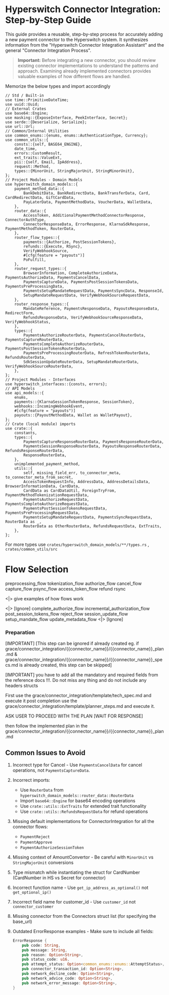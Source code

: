 # Hyperswitch Connector Integration: Step-by-Step Guide

This guide provides a reusable, step-by-step process for accurately adding a new payment connector to the Hyperswitch system. It synthesizes information from the "Hyperswitch Connector Integration Assistant" and the general "Connector Integration Process".

> **Important:** Before integrating a new connector, you should review existing connector implementations to understand the patterns and approach. Examining already implemented connectors provides valuable examples of how different flows are handled.

Memorize the below types and import accordingly
```
// Std / Built-in
use time::PrimitiveDateTime;
use uuid::Uuid;
// External Crates
use base64::Engine;
use masking::{ExposeInterface, PeekInterface, Secret};
use serde::{Deserialize, Serialize};
use url::Url;
// Common/Internal Utilities
use common_enums::{enums, enums::AuthenticationType, Currency};
use common_utils::{
    consts::{self, BASE64_ENGINE},
    date_time,
    errors::CustomResult,
    ext_traits::ValueExt,
    pii::{self, Email, IpAddress},
    request::Method,
    types::{MinorUnit, StringMajorUnit, StringMinorUnit},
};
// Project Modules - Domain Models
use hyperswitch_domain_models::{
    payment_method_data::{
        BankDebitData, BankRedirectData, BankTransferData, Card, CardRedirectData, GiftCardData,
        PayLaterData, PaymentMethodData, VoucherData, WalletData,
    },
    router_data::{
        AccessToken, AdditionalPaymentMethodConnectorResponse, ConnectorAuthType,
        ConnectorResponseData, ErrorResponse, KlarnaSdkResponse, PaymentMethodToken, RouterData,
    },
    router_flow_types::{
        payments::{Authorize, PostSessionTokens},
        refunds::{Execute, RSync},
        VerifyWebhookSource,
        #[cfg(feature = "payouts")]
        PoFulfill,
    },
    router_request_types::{
        BrowserInformation, CompleteAuthorizeData, PaymentsAuthorizeData, PaymentsCancelData,
        PaymentsCaptureData, PaymentsPostSessionTokensData, PaymentsPreProcessingData,
        PaymentsSetupMandateRequestData, PaymentsSyncData, ResponseId,
        SetupMandateRequestData, VerifyWebhookSourceRequestData,
    },
    router_response_types::{
        MandateReference, PaymentsResponseData, PayoutsResponseData, RedirectForm,
        RefundsResponseData, VerifyWebhookSourceResponseData, VerifyWebhookStatus,
    },
    types::{
        PaymentsAuthorizeRouterData, PaymentsCancelRouterData, PaymentsCaptureRouterData,
        PaymentsCompleteAuthorizeRouterData, PaymentsPostSessionTokensRouterData,
        PaymentsPreProcessingRouterData, RefreshTokenRouterData, RefundsRouterData,
        SdkSessionUpdateRouterData, SetupMandateRouterData, VerifyWebhookSourceRouterData,
    },
};
// Project Modules - Interfaces
use hyperswitch_interfaces::{consts, errors};
// API Models
use api_models::{
    enums,
    payments::{KlarnaSessionTokenResponse, SessionToken},
    webhooks::IncomingWebhookEvent,
    #[cfg(feature = "payouts")]
    payouts::{PayoutMethodData, Wallet as WalletPayout},
};
// Crate (local module) imports
use crate::{
    constants,
    types::{
        PaymentsCaptureResponseRouterData, PaymentsResponseRouterData,
        PaymentsSessionResponseRouterData, PayoutsResponseRouterData, RefundsResponseRouterData,
        ResponseRouterData,
    },
    unimplemented_payment_method,
    utils::{
        self, missing_field_err, to_connector_meta, to_connector_meta_from_secret,
        AccessTokenRequestInfo, AddressData, AddressDetailsData, BrowserInformationData, CardData,
        CardData as CardDataUtil, ForeignTryFrom, PaymentMethodTokenizationRequestData,
        PaymentsAuthorizeRequestData, PaymentsCompleteAuthorizeRequestData,
        PaymentsPostSessionTokensRequestData, PaymentsPreProcessingRequestData,
        PaymentsSetupMandateRequestData, PaymentsSyncRequestData, RouterData as _,
        RouterData as OtherRouterData, RefundsRequestData, ExtTraits,
    },
};
```
For more types use `crates/hyperswitch_domain_models/**/types.rs` , `crates/common_utils/src`

# Flow Selection

preprocessing_flow
tokenization_flow
authorize_flow
cancel_flow
capture_flow
psync_flow
access_token_flow
refund
rsync

<|> give examples of how flows work

<|> [Ignore]
complete_authorize_flow
incremental_authorization_flow
post_session_tokens_flow
reject_flow
session_update_flow
setup_mandate_flow
update_metadata_flow
<|> [Ignore]

### Preparation
[IMPORTANT]
[This step can be ignored if already created eg. if grace/connector_integration/{{connector_name}}/{{connector_name}}_plan.md & grace/connector_integration/{{connector_name}}/{{connector_name}}_specs.md is already created, this step can be skipped]


[IMPORTANT]
you have to add all the mandatory and required fields from the reference docs !!!.
Do not miss any thing and do not include any headers structs

First use the  grace/connector_integration/template/tech_spec.md and execute it
post completion use the  grace/connector_integration/template/planner_steps.md and execute it.

ASK USER TO PROCEED WITH THE PLAN [WAIT FOR RESPONSE]

then follow the implemented plan in the grace/connector_integration/{{connector_name}}/{{connector_name}}_plan.md

## Common Issues to Avoid

1. Incorrect type for Cancel - Use `PaymentsCancelData` for cancel operations, not `PaymentsCaptureData`.

2. Incorrect imports: 
   - Use `RouterData` from `hyperswitch_domain_models::router_data::RouterData`
   - Import `base64::Engine` for base64 encoding operations
   - Use `crate::utils::ExtTraits` for extended trait functionality
   - Use `crate::utils::RefundsRequestData` for refund operations

3. Missing default implementations for ConnectorIntegration for all the connector flows:
   - `PaymentReject`
   - `PaymentApprove` 
   - `PaymentAuthorizeSessionToken`

4. Missing context of AmountConvertor - Be careful with `MinorUnit` vs `StringMajorUnit` conversions

5. Type mismatch while instantiating the struct for CardNumber (CardNumber in HS vs Secret<String> for connector)

6. Incorrect function name - Use `get_ip_address_as_optional()` not `get_optional_ip()`

7. Incorrect field name for customer_id - Use `customer_id` not `connector_customer`

8. Missing connector from the Connectors struct list (for specifying the base_url)

9. Outdated ErrorResponse examples - Make sure to include all fields:
   ```rust
   ErrorResponse {
       pub code: String,
       pub message: String,
       pub reason: Option<String>,
       pub status_code: u16,
       pub attempt_status: Option<common_enums::enums::AttemptStatus>,
       pub connector_transaction_id: Option<String>,
       pub network_decline_code: Option<String>,
       pub network_advice_code: Option<String>,
       pub network_error_message: Option<String>,
   }
